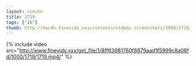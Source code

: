 ```yaml
--- 
layout: sieutv
title: 1719
tags: ["1k"]
thumb: http://hwcdn.finevids.xxx/contents/videos_screenshots/1000/1719/preview.mp4.jpg
---
```

{% include video src="http://www.finevids.xxx/get_file/1/8ff63981760f8879aad1f5999c8a06fd/1000/1719/1719.mp4/" %} 
